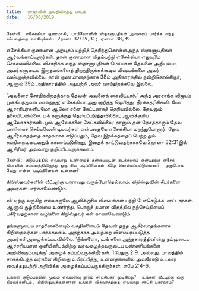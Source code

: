 ```yaml
---
title:  ராஜாவின் தவறிலிருந்து பாடம்
date:   16/06/2019
---
```


`கேள்வி: எசேக்கியா குணமாகி, பாபிலோனின் ஸ்தானாபதிகள் அவரைப் பார்க்க வந்த சம்பவத்தை வாசியுங்கள். 2நாளா 32:25,31; ஏசாயா 38,39.`

எசேக்கியா குணமான அற்புதம் பற்றித் தெரிந்துகொள்ளஅந்த ஸ்தானாபதிகள் ஆர்வங்காட்டினார்கள்.  தான் குணமான விதம்பற்றி எசேக்கியா எதுவுமே சொல்லவில்லை.  விசாரிக்க வந்த ஸ்தானாபதிகள் மெய்யான தேவனை அறியும்படி அவர்களுடைய இருதயங்களைத் திறந்திருக்கக்கூடிய விஷயங்களை அவர் வலியுறுத்தவில்லை.  தான் குணமானதற்காக 38ம் அதிகாரத்தில் நன்றிசொல்கிறார், ஆனால் 39ம் அதிகாரத்தில் அதுபற்றி அவர் வாய்திறக்கவே இல்லை.

‘அவனைச் சோதிக்கிறதற்காக தேவன் அவனைக் கைவிட்டார்.’ அந்த அரசாங்க விஜயம் முக்கியத்துவம் வாய்ந்தது; எசேக்கியா அது குறித்து ஜெபித்து, தீர்க்கதரிசிகளிடமோ ஆசாரியர்களிடமோ ஆலோ சனை கேட்டதாகத் தெரியவில்லை.  தேவனும் தலையிடவில்லை.  மக் களுக்குத் தெரியப்படுத்தவில்லை; ஆவிக்குரிய ஆலோசகர்களிடமும் ஆலோசனை கேட்கவில்லை; தானும் தன் தேசத்தாரும் தேவ பணியைச் செய்யவேண்டியவர்கள் என்பதையே எசேக்கியா மறந்துபோனார்.  தேவ ஆசீர்வாதத்தை சாதகமாக எடுப்பதும், தேவ இரக்கத்தைப் பெற்ற தும் சுயநிறைவடைவதும் காணப்படுகிறது; இதைக் காட்டுவதற்காகவே 2நாளா 32:31இல் ஆசிரியர் அவ்வாறு குறிப்பிட்டிருக்கலாம்.

`கேள்வி: குடும்பத்தில் எவ்வாறு உண்மைத் தன்மையுடன் நடக்கலாம் என்பதற்கு எசேக் கியாவின் சம்பவத்திலிருந்து ஒரு சில படிப்பினைகள் கீழே சொல்லப்பட்டுள்ளன?  அதுபோக வேறு என்ன படிப்பினைகள் உள்ளன?`

கிறிஸ்தவர்களின் வீட்டிற்கு யாராவது வரும்போதெல்லாம், கிறிஸ்துவின் சீடர்களை அவர்கள் பார்க்கவேண்டும்.

வீட்டிற்கு வருகிற எல்லாருமே ஆவிக்குரிய விஷயங்கள் பற்றி பேச்செடுக்க மாட்டார்கள்.  ஆனால் சூழ்நிலையை உணர்ந்து, பொருத் தமான விதத்தில் நற்செய்தியைப் பகிர்வதற்கான வழிகளை கிறிஸ்தவர் கள் காணவேண்டும்.

தங்களுடைய சாதனைகளையும் வசதிகளையும் தேவன் தந்த ஆசீர்வாதங்களாக கிறிஸ்தவர்கள் பார்க்கலாம்.  அதற்காக அவற்றை விளம்பரப்படுத்த அவர்கள்அழைக்கப்படவில்லை.  ‘நீங்களோ, உங் களை அந்தகாரத்தினின்று தம்முடைய ஆச்சரியமான ஒளியினிடத்திற்கு வரவழைத்தவருடைய புண்ணியங்களை அறிவிக்கும்படிக்கு’ அழைக் கப்பட்டிருக்கிறீர்கள். 1பேதுரு 2:9.  அல்லது, பாவத்தில் சாகக்கிடந்த வர்களை கிறிஸ்து உயிர்ப்பித்து, உன்னதங்களில் அவரோடு உட்கார வைத்ததுபற்றி அறிவிக்க அழைக்கப்பட்டிருக்கிறார்கள். எபே 2:4-6.

`உங்கள் குடும்பத்தின் மூலம் எவ்வளவு தூரம் சாட்சிபகர முடிகிறது?  உங்கள் வீட்டிற்கு வரு கிறவர்களிடம், கிறிஸ்துவுக்குள்ளான உங்கள் விசுவாசத்தை எவ்வாறு சாட்சி பகரலாம்?`